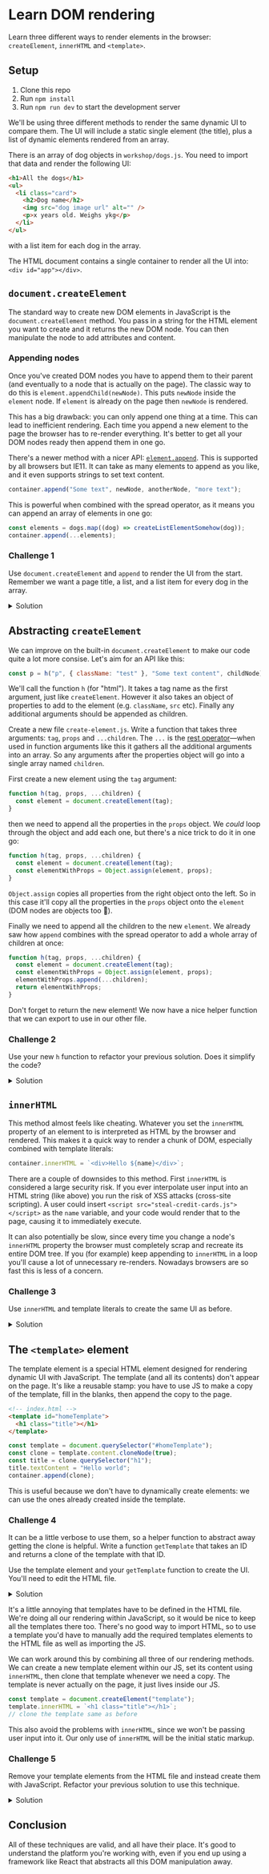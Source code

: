 # Learn DOM rendering

Learn three different ways to render elements in the browser: `createElement`, `innerHTML` and `<template>`.

## Setup

1. Clone this repo
1. Run `npm install`
1. Run `npm run dev` to start the development server

We'll be using three different methods to render the same dynamic UI to compare them. The UI will include a static single element (the title), plus a list of dynamic elements rendered from an array.

There is an array of dog objects in `workshop/dogs.js`. You need to import that data and render the following UI:

```html
<h1>All the dogs</h1>
<ul>
  <li class="card">
    <h2>Dog name</h2>
    <img src="dog image url" alt="" />
    <p>x years old. Weighs ykg</p>
  </li>
</ul>
```

with a list item for each dog in the array.

The HTML document contains a single container to render all the UI into: `<div id="app"></div>`.

## `document.createElement`

The standard way to create new DOM elements in JavaScript is the `document.createElement` method. You pass in a string for the HTML element you want to create and it returns the new DOM node. You can then manipulate the node to add attributes and content.

### Appending nodes

Once you've created DOM nodes you have to append them to their parent (and eventually to a node that is actually on the page). The classic way to do this is `element.appendChild(newNode)`. This puts `newNode` inside the `element` node. If `element` is already on the page then `newNode` is rendered.

This has a big drawback: you can only append one thing at a time. This can lead to inefficient rendering. Each time you append a new element to the page the browser has to re-render everything. It's better to get all your DOM nodes ready then append them in one go.

There's a newer method with a nicer API: [`element.append`](https://developer.mozilla.org/en-US/docs/Web/API/ParentNode/append). This is supported by all browsers but IE11. It can take as many elements to append as you like, and it even supports strings to set text content.

```js
container.append("Some text", newNode, anotherNode, "more text");
```

This is powerful when combined with the spread operator, as it means you can append an array of elements in one go:

```js
const elements = dogs.map((dog) => createListElementSomehow(dog));
container.append(...elements);
```

### Challenge 1

Use `document.createElement` and `append` to render the UI from the start. Remember we want a page title, a list, and a list item for every dog in the array.

<details>
<summary>Solution</summary>

```js
import dogs from "./dogs.js";

const dogElements = dogs.map((dog) => {
  const h2 = document.createElement("h2");
  h2.textContent = dog.name;

  const img = document.createElement("img");
  img.src = dog.image;
  img.alt = "";

  const p = document.createElement("p");
  p.textContent = `${dog.age} years old. Weighs ${dog.weight}kg`;

  const li = document.createElement("li");
  li.append(h2, img, p);

  return li;
});

const title = document.createElement("h1");
title.textContent = "All the dogs";

const list = document.createElement("ul");
list.append(...dogElements);

document.querySelector("#app").append(title, list);
```

</details>

## Abstracting `createElement`

We can improve on the built-in `document.createElement` to make our code quite a lot more consise. Let's aim for an API like this:

```js
const p = h("p", { className: "test" }, "Some text content", childNode);
```

We'll call the function `h` (for "html"). It takes a tag name as the first argument, just like `createElement`. However it also takes an object of properties to add to the element (e.g. `className`, `src` etc). Finally any additional arguments should be appended as children.

Create a new file `create-element.js`. Write a function that takes three arguments: `tag`, `props` and `...children`. The `...` is the [rest operator]()—when used in function arguments like this it gathers all the additional arguments into an array. So any arguments after the properties object will go into a single array named `children`.

First create a new element using the `tag` argument:

```js
function h(tag, props, ...children) {
  const element = document.createElement(tag);
}
```

then we need to append all the properties in the `props` object. We _could_ loop through the object and add each one, but there's a nice trick to do it in one go:

```js
function h(tag, props, ...children) {
  const element = document.createElement(tag);
  const elementWithProps = Object.assign(element, props);
}
```

`Object.assign` copies all properties from the right object onto the left. So in this case it'll copy all the properties in the `props` object onto the `element` (DOM nodes are objects too 🤯).

Finally we need to append all the children to the new `element`. We already saw how `append` combines with the spread operator to add a whole array of children at once:

```js
function h(tag, props, ...children) {
  const element = document.createElement(tag);
  const elementWithProps = Object.assign(element, props);
  elementWithProps.append(...children);
  return elementWithProps;
}
```

Don't forget to return the new element! We now have a nice helper function that we can export to use in our other file.

### Challenge 2

Use your new `h` function to refactor your previous solution. Does it simplify the code?

<details>
<summary>Solution</summary>

```js
import h from "./create-element.js";
import dogs from "./dogs.js";

const dogElements = dogs.map((dog) => {
  const h2 = h("h2", {}, dog.name);
  const img = h("img", { src: dog.image, alt: "", width: 500, height: 300 });
  const p = h("p", {}, `${dog.age} years old. Weighs ${dog.weight}kg`);
  return h("li", { className: "card" }, h2, img, p);
});

const title = h("h1", {}, "All the dogs");
const list = h("ul", {}, ...dogElements);

document.querySelector("#app").append(title, list);
```

</details>

## `innerHTML`

This method almost feels like cheating. Whatever you set the `innerHTML` property of an element to is interpreted as HTML by the browser and rendered. This makes it a quick way to render a chunk of DOM, especially combined with template literals:

```js
container.innerHTML = `<div>Hello ${name}</div>`;
```

There are a couple of downsides to this method. First `innerHTML` is considered a large security risk. If you ever interpolate user input into an HTML string (like above) you run the risk of XSS attacks (cross-site scripting). A user could insert `<script src="steal-credit-cards.js"></script>` as the `name` variable, and your code would render that to the page, causing it to immediately execute.

It can also potentially be slow, since every time you change a node's `innerHTML` property the browser must completely scrap and recreate its entire DOM tree. If you (for example) keep appending to `innerHTML` in a loop you'll cause a lot of unnecessary re-renders. Nowadays browsers are so fast this is less of a concern.

### Challenge 3

Use `innerHTML` and template literals to create the same UI as before.

<details>
<summary>Solution</summary>

```js
import dogs from "./dogs.js";

const dogElements = dogs
  .map(
    (dog) => `
    <li class="card">
      <h2>${dog.name}</h2>
      <img src="${dog.image}" alt="" />
      <p>${dog.age} years old. Weighs ${dog.weight}kg</p>
    </li>
  `
  )
  .join("\n");

document.querySelector("#app").innerHTML = `
  <h1>All the dogs</h1>
  <ul>
    ${dogElements}
  </ul>
`;
```

</details>

## The `<template>` element

The template element is a special HTML element designed for rendering dynamic UI with JavaScript. The template (and all its contents) don't appear on the page. It's like a reusable stamp: you have to use JS to make a copy of the template, fill in the blanks, then append the copy to the page.

```html
<!-- index.html -->
<template id="homeTemplate">
  <h1 class="title"></h1>
</template>
```

```js
const template = document.querySelector("#homeTemplate");
const clone = template.content.cloneNode(true);
const title = clone.querySelector("h1");
title.textContent = "Hello world";
container.append(clone);
```

This is useful because we don't have to dynamically create elements: we can use the ones already created inside the template.

### Challenge 4

It can be a little verbose to use them, so a helper function to abstract away getting the clone is helpful. Write a function `getTemplate` that takes an ID and returns a clone of the template with that ID.

Use the template element and your `getTemplate` function to create the UI. You'll need to edit the HTML file.

<details>
<summary>Solution</summary>

```js
import dogs from "./dogs.js";

const cardTemplate = document.querySelector("#cardTemplate");

const dogElements = dogs.map((dog) => {
  const clone = cardTemplate.content.cloneNode(true);
  clone.querySelector("h2").append(dog.name);
  clone.querySelector("img").src = dog.image;
  clone
    .querySelector("p")
    .append(`${dog.age} years old. Weighs ${dog.weight}kg`);
  return clone;
});

const pageTemplate = document.querySelector("#pageTemplate");
const clone = pageTemplate.content.cloneNode(true);
clone.querySelector("ul").append(...dogElements);

document.querySelector("#app").append(clone);
```

</details>

It's a little annoying that templates have to be defined in the HTML file. We're doing all our rendering within JavaScript, so it would be nice to keep all the templates there too. There's no good way to import HTML, so to use a template you'd have to manually add the required templates elements to the HTML file as well as importing the JS.

We can work around this by combining all three of our rendering methods. We can create a new template element within our JS, set its content using `innerHTML`, then clone that template whenever we need a copy. The template is never actually on the page, it just lives inside our JS.

```js
const template = document.createElement("template");
template.innerHTML = `<h1 class="title"></h1>`;
// clone the template same as before
```

This also avoid the problems with `innerHTML`, since we won't be passing user input into it. Our only use of `innerHTML` will be the initial static markup.

### Challenge 5

Remove your template elements from the HTML file and instead create them with JavaScript. Refactor your previous solution to use this technique.

<details>
<summary>Solution</summary>

```js
import dogs from "./dogs.js";

const cardTemplate = document.createElement("template");
cardTemplate.innerHTML = `
  <li class="card">
    <h2></h2>
    <img src="" alt="" width="500" height="300" />
    <p></p>
  </li>
`;

const dogElements = dogs.map((dog) => {
  const clone = cardTemplate.content.cloneNode(true);
  clone.querySelector("h2").append(dog.name);
  clone.querySelector("img").src = dog.image;
  clone
    .querySelector("p")
    .append(`${dog.age} years old. Weighs ${dog.weight}kg`);
  return clone;
});

const pageTemplate = document.createElement("template");
pageTemplate.innerHTML = `
  <h1>All the dogs</h1>
  <ul></ul>
`;
const clone = pageTemplate.content.cloneNode(true);
clone.querySelector("ul").append(...dogElements);

document.querySelector("#app").append(clone);
```

</details>

## Conclusion

All of these techniques are valid, and all have their place. It's good to understand the platform you're working with, even if you end up using a framework like React that abstracts all this DOM manipulation away.
